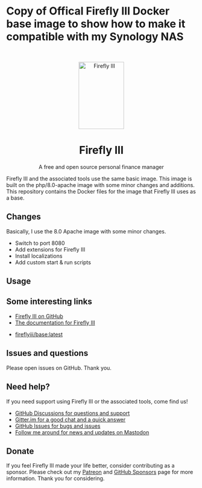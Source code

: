 # Copy of Offical Firefly III Docker base image to show how to make it compatible with my Synology NAS

<!-- PROJECT LOGO -->
<br />
<p align="center">
  <a href="https://firefly-iii.org/">
    <img src="https://raw.githubusercontent.com/firefly-iii/firefly-iii/develop/.github/assets/img/logo-small.png" alt="Firefly III" width="120" height="178">
  </a>
</p>
  <h1 align="center">Firefly III</h1>

  <p align="center">
    A free and open source personal finance manager
    <br />
  </p>
<!--- END PROJECT LOGO -->

Firefly III and the associated tools use the same basic image. This image is built on the php/8.0-apache image with some minor changes and additions. This repository contains the Docker files for the image that Firefly III uses as a base.

## Changes

Basically, I use the 8.0 Apache image with some minor changes.

- Switch to port 8080
- Add extensions for Firefly III
- Install localizations
- Add custom start & run scripts

## Usage
	
## Some interesting links

- [Firefly III on GitHub](https://github.com/firefly-iii/firefly-iii)
- [The documentation for Firefly III](https://docs.firefly-iii.org/)
* [fireflyiii/base:latest](https://hub.docker.com/repository/docker/fireflyiii/base)

## Issues and questions

Please open issues on GitHub. Thank you.

<!-- HELP TEXT -->
## Need help?

If you need support using Firefly III or the associated tools, come find us!

- [GitHub Discussions for questions and support](https://github.com/firefly-iii/firefly-iii/discussions/)
- [Gitter.im for a good chat and a quick answer](https://gitter.im/firefly-iii/firefly-iii)
- [GitHub Issues for bugs and issues](https://github.com/firefly-iii/firefly-iii/issues)
- [Follow me around for news and updates on Mastodon](https://fosstodon.org/@ff3)

<!-- END OF HELP TEXT -->

<!-- SPONSOR TEXT -->
## Donate

If you feel Firefly III made your life better, consider contributing as a sponsor. Please check out my [Patreon](https://www.patreon.com/jc5) and [GitHub Sponsors](https://github.com/sponsors/JC5) page for more information. Thank you for considering.


<!-- END OF SPONSOR -->

